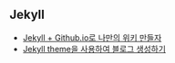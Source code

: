 ## Jekyll

- [Jekyll + Github.io로 나만의 위키 만들자](https://johngrib.github.io/wiki/my-wiki/)
- [Jekyll theme을 사용하여 블로그 생성하기](https://devinlife.com/howto%20github%20pages/new-blog-from-template/)
